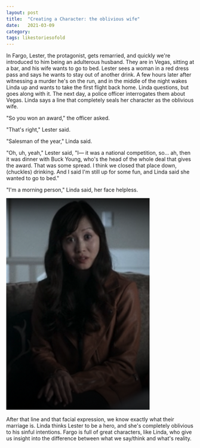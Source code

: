 ```yaml
---
layout: post
title:  "Creating a Character: the oblivious wife"
date:   2021-03-09
category: 
tags: likestoriesofold
---
```

In Fargo, Lester, the protagonist, gets remarried, and quickly we're introduced to him being an adulterous husband. They are in Vegas, sitting at a bar, and his wife wants to go to bed. Lester sees a woman in a red dress pass and says he wants to stay out of another drink. A few hours later after witnessing a murder he's on the run, and in the middle of the night wakes Linda up and wants to take the first flight back home. Linda questions, but goes along with it. The next day, a police officer interrogates them about Vegas. Linda says a line that completely seals her character as the oblivious wife. 

"So you won an award," the officer asked.

"That's right," Lester said.

"Salesman of the year," Linda said.

"Oh, uh, yeah," Lester said, "I— it was a national competition, so... ah, then it was dinner with Buck Young, who's the head of the whole deal that gives the award. That was some spread. I think we closed that place down, (chuckles) drinking. And I said I'm still up for some fun, and Linda said she wanted to go to bed."

"I'm a morning person," Linda said, her face helpless.

![image info](https://raw.githubusercontent.com/SilenceVosh/silencevosh.github.io/master/_posts/assets/images/Linda.png "Linda helpless expression, Fargo")

After that line and that facial expression, we know exactly what their marriage is. Linda thinks Lester to be a hero, and she's completely oblivious to his sinful intentions. Fargo is full of great characters, like Linda, who give us insight into the difference between what we say/think and what's reality.